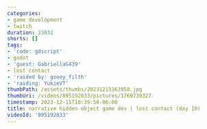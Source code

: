 ```yaml
---
categories:
- game development
- twitch
duration: 23032
shorts: []
tags:
- 'code: gdscript'
- godot
- 'guest: GabriellaG439'
- lost contact
- 'raided by: gooey_filth'
- 'raiding: YukieVT'
thumbPath: /assets/thumbs/20231215163958.jpg
thumbUri: /videos/895192833/pictures/1769739327
timestamp: 2023-12-15T10:39:58-06:00
title: narrative hidden object game dev | lost contact (day 10)
videoId: '895192833'
---
```

